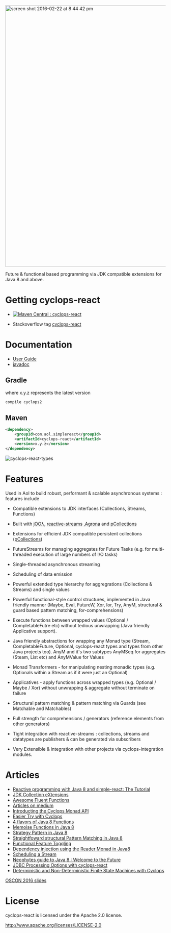 <img width="820" alt="screen shot 2016-02-22 at 8 44 42 pm" src="https://cloud.githubusercontent.com/assets/9964792/13232030/306b0d50-d9a5-11e5-9706-d44d7731790d.png">

Future & functional based programming via JDK compatible extensions for Java 8 and above. 

# Getting cyclops-react

* [![Maven Central : cyclops-react](https://maven-badges.herokuapp.com/maven-central/com.aol.simplereact/cyclops-react/badge.svg)](https://maven-badges.herokuapp.com/maven-central/com.aol.simple-react/cyclops-react)

* Stackoverflow tag [cyclops-react](http://stackoverflow.com/search?q=cyclops-react)

# Documentation

* [User Guide](https://github.com/aol/cyclops-react/wiki)
* [javadoc](http://www.javadoc.io/doc/com.aol.simplereact/cyclops-react/)

## Gradle

where x.y.z represents the latest version

```groovy
compile cyclops2
```

## Maven

```xml
<dependency>
    <groupId>com.aol.simplereact</groupId>
    <artifactId>cyclops-react</artifactId>
    <version>x.y.z</version>
</dependency>
```

![cyclops-react-types](https://cloud.githubusercontent.com/assets/9964792/14741656/cf3d8494-088f-11e6-9189-b2bed00365d1.png)

# Features

Used in Aol to build robust, performant & scalable asynchronous systems : features include

* Compatible extensions to JDK interfaces (Collections, Streams, Functions)
* Built with [jOOλ](https://github.com/jOOQ/jOOL), [reactive-streams](http://www.reactive-streams.org/) ,[Agrona](https://github.com/real-logic/Agrona) and [pCollections](https://github.com/hrldcpr/pcollections)
* Extensions for efficient JDK compatible persistent collections ([pCollections](http://pcollections.org/))
* FutureStreams for managing aggregates for Future Tasks (e.g. for multi-threaded execution of large numbers of I/O tasks)
* Single-threaded asynchronous streaming
* Scheduling of data emission
* Powerful extended type hierarchy for aggregrations (Collections & Streams) and single values
* Powerful functional-style control structures, implemented in Java friendly manner (Maybe, Eval, FutureW, Xor, Ior, Try, AnyM, structural & guard based pattern matching, for-comprehensions)
* Execute functions between wrapped values (Optional / CompletableFutre etc) without tedious unwrapping (Java friendly Applicative support).
* Java friendly abstractions for wrapping any Monad type (Stream, CompletableFuture, Optional, cyclops-react types and types from other Java projects too). AnyM and it's two subtypes AnyMSeq for aggregates (Steam, List etc) and AnyMValue for Values
* Monad Transformers - for manipulating nesting monadic types (e.g. Optionals within a Stream as if it were just an Optional)
* Applicatives - apply functions across wrapped types (e.g. Optional / Maybe / Xor) without unwrapping & aggregate without terminate on failure
* Structural pattern matching & pattern matching via Guards (see Matchable and Matchables)
* Full strength for comprehensions / generators (reference elements from other generators)
* Tight integration with reactive-streams : collections, streams and datatypes are publishers & can be generated via subscribers

* Very Extensible & integration with other projects via cyclops-integration modules.


# Articles

* [Reactive programming with Java 8 and simple-react: The Tutorial](https://medium.com/@johnmcclean/reactive-programming-with-java-8-and-simple-react-the-tutorial-3634f512eeb1)
* [JDK Collection eXtensions](https://medium.com/@johnmcclean/extending-jdk-8-collections-8ae8d43dd75e#.tn7ctbaks)
* [Awesome Fluent Functions](https://medium.com/@johnmcclean/can-we-make-working-with-functions-easier-in-java-8-81ed9d1050f2#.apum92khr)
* [Articles on medium](https://medium.com/search?q=simplereact)
* [Introducting the Cyclops Monad API](https://medium.com/@johnmcclean/introducing-the-cyclops-monad-api-a7a6b7967f4d)
* [Easier Try with Cyclops](http://rdafbn.blogspot.com/2015/06/java-8-easier-with-cyclops-try.html)
* [4 flavors of Java 8 Functions](https://medium.com/@johnmcclean/4-flavours-of-java-8-functions-6cafbcf5bb4f)
* [Memoise Functions in Java 8](http://rdafbn.blogspot.com/2015/06/memoize-functions-in-java-8.html)
* [Strategy Pattern in Java 8 ](http://rdafbn.blogspot.com/2015/06/startegy-pattern-in-java-8.html)
* [Straightfoward structural Pattern Matching in Java 8](https://medium.com/about-java/straightforward-structural-pattern-matching-d77155bac8da#.ogdrhsyfe)
* [Functional Feature Toggling](https://medium.com/@johnmcclean/feature-toggling-with-cyclops-a29d1eead62c)
* [Dependency injection using the Reader Monad in Java8](https://medium.com/@johnmcclean/dependency-injection-using-the-reader-monad-in-java8-9056d9501c75)
* [Scheduling a Stream](https://medium.com/@johnmcclean/how-to-schedule-emission-from-a-stream-in-java-aa2dafda7c07#.pi12so6zn)
* [Neophytes guide to Java 8 : Welcome to the Future](https://medium.com/@johnmcclean/neophytes-guide-to-java-8-welcome-to-the-future-83f432ce82a9#.jb5s9qop8)
* [JDBC Processing Options with cyclops-react](https://medium.com/@johnmcclean/jdbc-processing-options-with-cyclops-react-49d62b02f775#.1dh1ziaxv)
* [Deterministic and Non-Deterministic Finite State Machines with Cyclops](http://sebastian-millies.blogspot.de/2015/11/deterministic-and-non-deterministic.html)


[OSCON 2016 slides](http://cdn.oreillystatic.com/en/assets/1/event/154/AOL_s%20return%20to%20open%20source_%20An%20overview%20of%20Java%208%20library%20cyclops-react%20Presentation.pdf)

# License

cyclops-react is licensed under the Apache 2.0 license.		

http://www.apache.org/licenses/LICENSE-2.0

